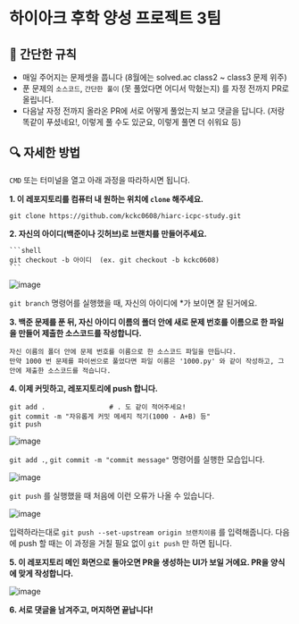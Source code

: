 # 하이아크 후학 양성 프로젝트 3팀

## 📌 간단한 규칙
- 매일 주어지는 문제셋을 풉니다 (8월에는 solved.ac class2 ~ class3 문제 위주)
- 푼 문제의 `소스코드`, `간단한 풀이` (못 풀었다면 어디서 막혔는지) 를 자정 전까지 PR로 올립니다.
- 다음날 자정 전까지 올라온 PR에 서로 어떻게 풀었는지 보고 댓글을 답니다. (저랑 똑같이 푸셨네요!, 이렇게 풀 수도 있군요, 이렇게 풀면 더 쉬워요 등)

## 🔍 자세한 방법
`CMD` 또는 터미널을 열고 아래 과정을 따라하시면 됩니다.   

**1. 이 레포지토리를 컴퓨터 내 원하는 위치에 `clone` 해주세요.**
  ```shell
  git clone https://github.com/kckc0608/hiarc-icpc-study.git
  ```

**2. 자신의 아이디(백준이나 깃허브)로 브랜치를 만들어주세요.**
    
    ```shell
    git checkout -b 아이디  (ex. git checkout -b kckc0608)
    ```

  ![image](https://github.com/user-attachments/assets/9a71a448-293d-4d62-9138-f1dd7c3127ef)

  `git branch` 명령어를 실행했을 때, 자신의 아이디에 *가 보이면 잘 된거에요.
  
**3. 백준 문제를 푼 뒤, 자신 아이디 이름의 폴더 안에 새로 문제 번호를 이름으로 한 파일을 만들어 제출한 소스코드를 작성합니다.**
  ```
  자신 이름의 폴더 안에 문제 번호를 이름으로 한 소스코드 파일을 만듭니다.
  만약 1000 번 문제를 파이썬으로 풀었다면 파일 이름은 '1000.py' 와 같이 작성하고, 그 안에 제출한 소스코드를 적습니다.
  ```

**4. 이제 커밋하고, 레포지토리에 push 합니다.**
  ```shell
  git add .                # . 도 같이 적어주세요!
  git commit -m "자유롭게 커밋 메세지 적기(1000 - A+B) 등"
  git push
  ```

![image](https://github.com/user-attachments/assets/b0d5218f-bfc6-48ec-bb00-4e6fe08982b9)

`git add .`, `git commit -m "commit message"` 명령어를 실행한 모습입니다.

![image](https://github.com/user-attachments/assets/0a3d9aea-713f-4cf8-bb06-25256dec5231)

`git push` 를 실행했을 때 처음에 이런 오류가 나올 수 있습니다.

![image](https://github.com/user-attachments/assets/81a487cc-62e1-4563-bdc8-544a71b142ff)

입력하라는대로 `git push --set-upstream origin 브랜치이름` 를 입력해줍니다.
다음에 push 할 때는 이 과정을 거칠 필요 없이 `git push` 만 하면 됩니다.


**5. 이 레포지토리 메인 화면으로 돌아오면 PR을 생성하는 UI가 보일 거에요. PR을 양식에 맞게 작성합니다.**

![image](https://github.com/user-attachments/assets/23c6392e-0ea9-4213-ac87-848d2a4f72a0)


**6. 서로 댓글을 남겨주고, 머지하면 끝납니다!**
